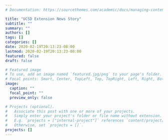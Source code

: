 ```yaml
---
# Documentation: https://sourcethemes.com/academic/docs/managing-content/

title: "UCSD Extension News Story"
subtitle: ""
summary: ""
authors: []
tags: []
categories: []
date: 2020-02-19T20:13:23-08:00
lastmod: 2020-02-19T20:13:23-08:00
featured: false
draft: false

# Featured image
# To use, add an image named `featured.jpg/png` to your page's folder.
# Focal points: Smart, Center, TopLeft, Top, TopRight, Left, Right, BottomLeft, Bottom, BottomRight.
image:
  caption: ""
  focal_point: ""
  preview_only: false

# Projects (optional).
#   Associate this post with one or more of your projects.
#   Simply enter your project's folder or file name without extension.
#   E.g. `projects = ["internal-project"]` references `content/project/deep-learning/index.md`.
#   Otherwise, set `projects = []`.
projects: []
---
```

